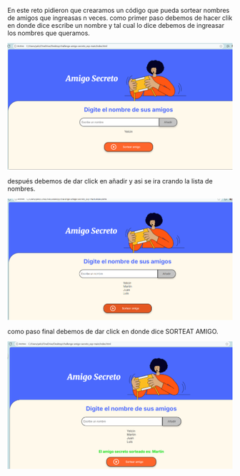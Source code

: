 En este reto pidieron que crearamos un código que pueda sortear nombres de amigos que ingreasas n veces. 
como primer paso debemos de hacer clik en donde dice escribe un nombre y tal cual lo dice debemos de ingreasar los nombres que queramos.

![Image text](https://github.com/Calistenia-Mx/Amigo_secreto/blob/main/img/Captura%20de%20pantalla%202025-08-02%20115804.png)

después debemos de dar click en añadir y asi se ira crando la lista de nombres.

![Image text](https://github.com/Calistenia-Mx/Amigo_secreto/blob/main/img/Captura%20de%20pantalla%202025-08-02%20115834.png)

como paso final debemos de dar click en donde dice SORTEAT AMIGO.

![Image text](https://github.com/Calistenia-Mx/Amigo_secreto/blob/main/img/Captura%20de%20pantalla%202025-08-02%20115848.png)
